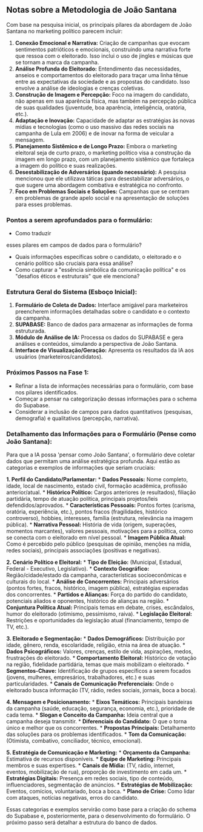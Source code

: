 
## Notas sobre a Metodologia de João Santana

Com base na pesquisa inicial, os principais pilares da abordagem de João Santana no marketing político parecem incluir:

1.  **Conexão Emocional e Narrativa:** Criação de campanhas que evocam sentimentos patrióticos e emocionais, construindo uma narrativa forte que ressoa com o eleitorado. Isso inclui o uso de jingles e músicas que se tornam a marca da campanha.
2.  **Análise Profunda do Eleitorado:** Entendimento das necessidades, anseios e comportamentos do eleitorado para traçar uma linha tênue entre as expectativas da sociedade e as propostas do candidato. Isso envolve a análise de ideologias e crenças coletivas.
3.  **Construção de Imagem e Percepção:** Foco na imagem do candidato, não apenas em sua aparência física, mas também na percepção pública de suas qualidades (juventude, boa aparência, inteligência, oratória, etc.).
4.  **Adaptação e Inovação:** Capacidade de adaptar as estratégias às novas mídias e tecnologias (como o uso massivo das redes sociais na campanha de Lula em 2006) e de inovar na forma de veicular a mensagem.
5.  **Planejamento Sistêmico e de Longo Prazo:** Embora o marketing eleitoral seja de curto prazo, o marketing político visa a construção da imagem em longo prazo, com um planejamento sistêmico que fortaleça a imagem do político e suas realizações.
6.  **Desestabilização de Adversários (quando necessário):** A pesquisa mencionou que ele utilizava táticas para desestabilizar adversários, o que sugere uma abordagem combativa e estratégica no confronto.
7.  **Foco em Problemas Sociais e Soluções:** Campanhas que se centram em problemas de grande apelo social e na apresentação de soluções para esses problemas.

### Pontos a serem aprofundados para o formulário:

*   Como traduzir 


esses pilares em campos de dados para o formulário?
*   Quais informações específicas sobre o candidato, o eleitorado e o cenário político são cruciais para essa análise?
*   Como capturar a "essência simbólica da comunicação política" e os "desafios éticos e estruturais" que ele menciona?

### Estrutura Geral do Sistema (Esboço Inicial):

1.  **Formulário de Coleta de Dados:** Interface amigável para marketeiros preencherem informações detalhadas sobre o candidato e o contexto da campanha.
2.  **SUPABASE:** Banco de dados para armazenar as informações de forma estruturada.
3.  **Módulo de Análise de IA:** Processa os dados do SUPABASE e gera análises e conteúdos, simulando a perspectiva de João Santana.
4.  **Interface de Visualização/Geração:** Apresenta os resultados da IA aos usuários (marketeiros/candidatos).

### Próximos Passos na Fase 1:

*   Refinar a lista de informações necessárias para o formulário, com base nos pilares identificados.
*   Começar a pensar na categorização dessas informações para o schema do Supabase.
*   Considerar a inclusão de campos para dados quantitativos (pesquisas, demografia) e qualitativos (percepção, narrativa).




### Detalhamento das Informações para o Formulário (Pense como João Santana):

Para que a IA possa 'pensar como João Santana', o formulário deve coletar dados que permitam uma análise estratégica profunda. Aqui estão as categorias e exemplos de informações que seriam cruciais:

**1. Perfil do Candidato/Parlamentar:**
    *   **Dados Pessoais:** Nome completo, idade, local de nascimento, estado civil, formação acadêmica, profissão anterior/atual.
    *   **Histórico Político:** Cargos anteriores (e resultados), filiação partidária, tempo de atuação política, principais projetos/leis defendidos/aprovados.
    *   **Características Pessoais:** Pontos fortes (carisma, oratória, experiência, etc.), pontos fracos (fragilidades, histórico controverso), hobbies, interesses, família (estrutura, relevância na imagem pública).
    *   **Narrativa Pessoal:** História de vida (origem, superações, momentos marcantes), valores pessoais, motivações para a política, como se conecta com o eleitorado em nível pessoal.
    *   **Imagem Pública Atual:** Como é percebido pelo público (pesquisas de opinião, menções na mídia, redes sociais), principais associações (positivas e negativas).

**2. Cenário Político e Eleitoral:**
    *   **Tipo de Eleição:** (Municipal, Estadual, Federal - Executivo, Legislativo).
    *   **Contexto Geográfico:** Região/cidade/estado da campanha, características socioeconômicas e culturais do local.
    *   **Análise de Concorrentes:** Principais adversários (pontos fortes, fracos, histórico, imagem pública), estratégias esperadas dos concorrentes.
    *   **Partidos e Alianças:** Força do partido do candidato, potenciais aliados e oponentes, histórico de alianças na região.
    *   **Conjuntura Política Atual:** Principais temas em debate, crises, escândalos, humor do eleitorado (otimismo, pessimismo, raiva).
    *   **Legislação Eleitoral:** Restrições e oportunidades da legislação atual (financiamento, tempo de TV, etc.).

**3. Eleitorado e Segmentação:**
    *   **Dados Demográficos:** Distribuição por idade, gênero, renda, escolaridade, religião, etnia na área de atuação.
    *   **Dados Psicográficos:** Valores, crenças, estilo de vida, aspirações, medos, frustrações do eleitorado.
    *   **Comportamento Eleitoral:** Histórico de votação na região, fidelidade partidária, temas que mais mobilizam o eleitorado.
    *   **Segmentos-Chave:** Identificação de grupos específicos a serem focados (jovens, mulheres, empresários, trabalhadores, etc.) e suas particularidades.
    *   **Canais de Comunicação Preferenciais:** Onde o eleitorado busca informação (TV, rádio, redes sociais, jornais, boca a boca).

**4. Mensagem e Posicionamento:**
    *   **Eixos Temáticos:** Principais bandeiras da campanha (saúde, educação, segurança, economia, etc.), prioridade de cada tema.
    *   **Slogan e Conceito da Campanha:** Ideia central que a campanha deseja transmitir.
    *   **Diferenciais do Candidato:** O que o torna único e melhor que os concorrentes.
    *   **Propostas Principais:** Detalhamento das soluções para os problemas identificados.
    *   **Tom da Comunicação:** (Otimista, combativo, conciliador, técnico, emocional).

**5. Estratégia de Comunicação e Marketing:**
    *   **Orçamento da Campanha:** Estimativa de recursos disponíveis.
    *   **Equipe de Marketing:** Principais membros e suas expertises.
    *   **Canais de Mídia:** (TV, rádio, internet, eventos, mobilização de rua), proporção de investimento em cada um.
    *   **Estratégias Digitais:** Presença em redes sociais, tipo de conteúdo, influenciadores, segmentação de anúncios.
    *   **Estratégias de Mobilização:** Eventos, comícios, voluntariado, boca a boca.
    *   **Plano de Crise:** Como lidar com ataques, notícias negativas, erros do candidato.

Essas categorias e exemplos servirão como base para a criação do schema do Supabase e, posteriormente, para o desenvolvimento do formulário. O próximo passo será detalhar a estrutura do banco de dados.


